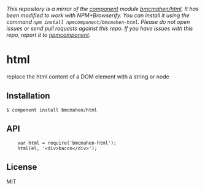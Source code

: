 *This repository is a mirror of the [component](http://component.io) module [bmcmahen/html](http://github.com/bmcmahen/html). It has been modified to work with NPM+Browserify. You can install it using the command `npm install npmcomponent/bmcmahen-html`. Please do not open issues or send pull requests against this repo. If you have issues with this repo, report it to [npmcomponent](https://github.com/airportyh/npmcomponent).*

# html

  replace the html content of a DOM element with a string or node

## Installation

    $ component install bmcmahen/html

## API

		var html = require('bmcmahen-html');
		html(el, '<div>bacon</div>');


## License

  MIT
